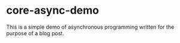# core-async-demo
This is a simple demo of asynchronous programming written for the purpose of a blog post.
